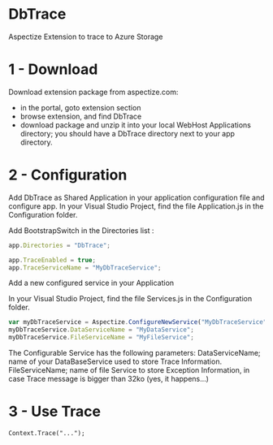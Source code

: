 # DbTrace
Aspectize Extension to trace to Azure Storage

# 1 - Download

Download extension package from aspectize.com:
- in the portal, goto extension section
- browse extension, and find DbTrace
- download package and unzip it into your local WebHost Applications directory; you should have a DbTrace directory next to your app directory.

# 2 - Configuration

Add DbTrace as Shared Application in your application configuration file and configure app.
In your Visual Studio Project, find the file Application.js in the Configuration folder.

Add BootstrapSwitch in the Directories list :
```javascript
app.Directories = "DbTrace";

app.TraceEnabled = true;
app.TraceServiceName = "MyDbTraceService";
```

Add a new configured service in your Application

In your Visual Studio Project, find the file Services.js in the Configuration folder.

```javascript
var myDbTraceService = Aspectize.ConfigureNewService("MyDbTraceService", aas.ConfigurableServices.AzureTraceService);
myDbTraceService.DataServiceName = "MyDataService";
myDbTraceService.FileServiceName = "MyFileService";
```

The Configurable Service has the following parameters:
DataServiceName; name of your DataBaseService used to store Trace Information.
FileServiceName; name of file Service to store Exception Information, in case Trace message is bigger than 32ko (yes, it happens...)

# 3 - Use Trace

```
Context.Trace("...");
```

